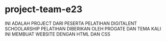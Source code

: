# project-team-e23
INI ADALAH PROJECT DARI PESERTA PELATIHAN DIGITALENT SCHOOLARSHIP
PELATIHAN DIBERIKAN OLEH PROGATE DAN TEMA KALI INI MEMBUAT WEBSITE DENGAN HTML DAN CSS
